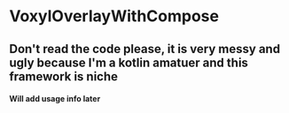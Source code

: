 # VoxylOverlayWithCompose
 
## Don't read the code please, it is very messy and ugly because I'm a kotlin amatuer and this framework is niche

#### Will add usage info later
